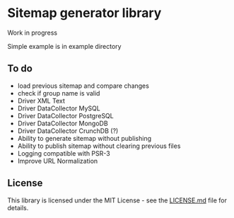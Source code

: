 Sitemap generator library
=========================

Work in progress

Simple example is in example directory

To do
-----

* load previous sitemap and compare changes
* check if group name is valid
* Driver XML Text
* Driver DataCollector MySQL
* Driver DataCollector PostgreSQL
* Driver DataCollector MongoDB
* Driver DataCollector CrunchDB (?)
* Ability to generate sitemap without publishing
* Ability to publish sitemap without clearing previous files
* Logging compatible with PSR-3
* Improve URL Normalization

## License

This library is licensed under the MIT License - see the [LICENSE.md](LICENSE.md) file for details.